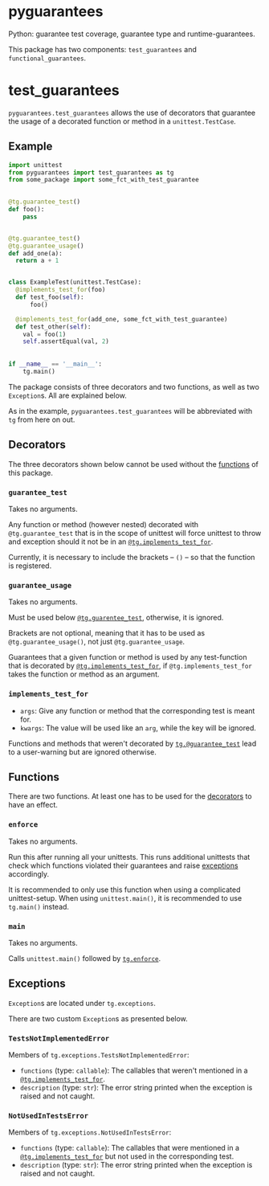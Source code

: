 # pyguarantees
Python: guarantee test coverage, guarantee type and runtime-guarantees.

This package has two components: `test_guarantees` and `functional_guarantees`.

# test_guarantees

`pyguarantees.test_guarantees` allows the use of decorators that guarantee the
usage of a decorated function or method in a `unittest.TestCase`. 

## Example

```python 
import unittest
from pyguarantees import test_guarantees as tg
from some_package import some_fct_with_test_guarantee
 

@tg.guarantee_test()
def foo():
    pass


@tg.guarantee_test()
@tg.guarantee_usage()
def add_one(a):
  return a + 1


class ExampleTest(unittest.TestCase):
  @implements_test_for(foo)
  def test_foo(self):
      foo()

  @implements_test_for(add_one, some_fct_with_test_guarantee)
  def test_other(self):
    val = foo(1)
    self.assertEqual(val, 2)
    
    
if __name__ == '__main__':
    tg.main()
```

The package consists of three decorators and two functions, as well as two `Exception`s.
All are explained below.

As in the example, `pyguarantees.test_guarantees` will be abbreviated with `tg` from
here on out.

## Decorators

The three decorators shown below cannot be used without the [functions](#functions) 
of this package.

### `guarantee_test`

Takes no arguments.

Any function or method (however nested) decorated with `@tg.guarantee_test`
that is in the scope of unittest will force unittest to throw and exception should 
it not be in an [`@tg.implements_test_for`](#implements_test_for).

Currently, it is necessary to include the brackets &ndash; `()` &ndash; so that 
the function is registered. 

### `guarantee_usage`

Takes no arguments.

Must be used below [`@tg.guarentee_test`](#guarantee_test), otherwise, it is ignored.

Brackets are not optional, meaning that it has to be used as 
`@tg.guarantee_usage()`, not just `@tg.guarantee_usage`.

Guarantees that a given function or method is used by any test-function
that is decorated by [`@tg.implements_test_for`](#implements_test_for), if 
`@tg.implements_test_for` takes the function or method as an argument.


### `implements_test_for`

- `args`: Give any function or method that the corresponding test is meant for.
- `kwargs`: The value will be used like an `arg`, while the key will be ignored.

Functions and methods that weren't decorated by [`tg.@guarantee_test`](#guarantee_test) 
lead to a user-warning but are ignored otherwise.

## Functions

There are two functions. At least one has to be used for the [decorators](#decorators)
to have an effect.

### `enforce`

Takes no arguments.

Run this after running all your unittests. This runs additional unittests that 
check which functions violated their guarantees and raise [exceptions](#exceptions) 
accordingly.

It is recommended to only use this function when using a complicated unittest-setup.
When using `unittest.main()`, it is recommended to use `tg.main()` instead.

### `main`

Takes no arguments.

Calls `unittest.main()` followed by [`tg.enforce`](#enforce).

## Exceptions

`Exception`s are located under `tg.exceptions`.

There are two custom `Exception`s as presented below.

### `TestsNotImplementedError`

Members of `tg.exceptions.TestsNotImplementedError`:

- `functions` (type: `callable`): The callables that weren't mentioned in a 
[`@tg.implements_test_for`](#implements_test_for).
- `description` (type: `str`): The error string printed when the exception is raised
and not caught.

### `NotUsedInTestsError`

Members of `tg.exceptions.NotUsedInTestsError`:

- `functions` (type: `callable`): The callables that were mentioned in a 
[`@tg.implements_test_for`](#implements_test_for) but not used in the corresponding
test.
- `description` (type: `str`): The error string printed when the exception is raised
and not caught.
